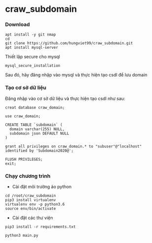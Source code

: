 # craw_subdomain

### Download 

```
apt install -y git nmap 
cd
git clone https://github.com/hungviet99/craw_subdomain.git
apt install mysql-server
```

Thiết lập secure cho mysql 

```
mysql_secure_installation
```

Sau đó, hãy đăng nhập vào mysql và thực hiện tạo csdl để lưu domain

### Tạo cơ sở dữ liệu 

Đăng nhập vào cơ sở dữ liệu và thực hiện tạo csdl như sau: 

```
creat database craw_domain;
```
```
use craw_domain;
```
```
CREATE TABLE `subdomain` (
  domain varchar(255) NULL,
  subdomain json DEFAULT NULL
)
```
```
grant all privileges on craw_domain.* to "subuser"@"localhost" identified by 'Subdomain2020@';
```
```
FLUSH PRIVILEGES;
exit;
```
### Chạy chương trình 
- Cài đặt môi trường ảo python

```
cd /root/craw_subdomain
pip3 install virtualenv
virtualenv env -p python3.6
source env/bin/activate
```

- Cài đặt các thư viện 

```
pip3 install -r requirements.txt
```

```
python3 main.py
```

